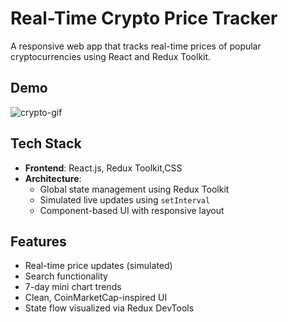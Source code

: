# Real-Time Crypto Price Tracker

A responsive web app that tracks real-time prices of popular cryptocurrencies using React and Redux Toolkit.

## Demo
![crypto-gif](https://github.com/user-attachments/assets/b0c037c2-a35d-4280-8c90-9f43ad7c6b52)

## Tech Stack
- **Frontend**: React.js, Redux Toolkit,CSS
- **Architecture**:
  - Global state management using Redux Toolkit
  - Simulated live updates using `setInterval`
  - Component-based UI with responsive layout

## Features
- Real-time price updates (simulated)
- Search functionality
- 7-day mini chart trends
- Clean, CoinMarketCap-inspired UI
- State flow visualized via Redux DevTools
